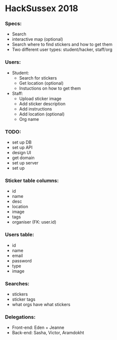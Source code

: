 # HackSussex 2018
### Specs:
- Search
- interactive map (optional)
- Search where to find stickers and how to get them
- Two different user types: student/hacker, staff/org


### Users:
- Student:
  - Search for stickers
  - Get location (optional) 
  - Instuctions on how to get them
- Staff:
  - Upload sticker image
  - Add sticker description
  - Add instructions
  - Add location (optional)
  - Org name

### TODO:
- set up DB
- set up API
- design UI
- get domain
- set up server
- set up 

### Sticker table columns:
- id
- name
- desc
- location
- image
- tags
- organiser (FK: user.id)

### Users table:
- id
- name
- email
- password
- type
- image

### Searches:
- stickers
- sticker tags
- what orgs have what stickers


### Delegations:
- Front-end: Eden + Jeanne
- Back-end: Sasha, Victor, Aramdokht
